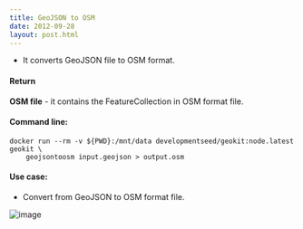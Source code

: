 ```yaml
---
title: GeoJSON to OSM
date: 2012-09-28
layout: post.html
---
```


- It converts GeoJSON file to OSM format.

#### Return

**OSM file** - it contains the FeatureCollection in OSM format file.

#### Command line:

```
docker run --rm -v ${PWD}:/mnt/data developmentseed/geokit:node.latest geokit \
    geojsontoosm input.geojson > output.osm
```

#### Use case:

- Convert from GeoJSON to OSM format file.

![image](https://user-images.githubusercontent.com/19536044/47044616-4fbd5180-d156-11e8-8a2d-beaba2ed325e.png)